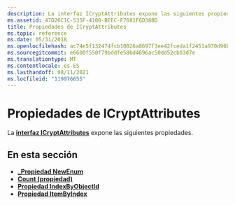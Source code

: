 ```yaml
---
description: La interfaz ICryptAttributes expone las siguientes propiedades.
ms.assetid: 47D26C1C-535F-4100-BEEC-F7681F6D38BD
title: Propiedades de ICryptAttributes
ms.topic: reference
ms.date: 05/31/2018
ms.openlocfilehash: ac74e5f132474fcb10026a8697f3ee42fceda1f2451a970d96b9a76703c333de
ms.sourcegitcommit: e6600f550f79bddfe58bd4696ac50dd52cb03d7e
ms.translationtype: MT
ms.contentlocale: es-ES
ms.lasthandoff: 08/11/2021
ms.locfileid: "119976655"
---
```

# <a name="icryptattributes-properties"></a>Propiedades de ICryptAttributes

La [**interfaz ICryptAttributes**](/windows/desktop/api/CertEnroll/nn-certenroll-icryptattributes) expone las siguientes propiedades.

## <a name="in-this-section"></a>En esta sección

-   [**\_Propiedad NewEnum**](/windows/desktop/api/CertEnroll/nf-certenroll-icryptattributes-get__newenum)
-   [**Count (propiedad)**](/windows/desktop/api/CertEnroll/nf-certenroll-icryptattributes-get_count)
-   [**Propiedad IndexByObjectId**](/windows/desktop/api/CertEnroll/nf-certenroll-icryptattributes-get_indexbyobjectid)
-   [**Propiedad ItemByIndex**](/windows/desktop/api/CertEnroll/nf-certenroll-icryptattributes-get_itembyindex)

 

 



